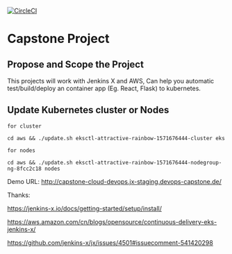 [![CircleCI](https://circleci.com/gh/deploy-pipeline/capstone-cloud-devops.svg?style=svg)](https://circleci.com/gh/deploy-pipeline/capstone-cloud-devops)

# Capstone Project

## Propose and Scope the Project

This projects will work with Jenkins X and AWS, Can help you automatic test/build/deploy an container app (Eg. React, Flask) to kubernetes.

## Update Kubernetes cluster or Nodes 

```shell script
for cluster

cd aws && ./update.sh eksctl-attractive-rainbow-1571676444-cluster eks

for nodes

cd aws && ./update.sh eksctl-attractive-rainbow-1571676444-nodegroup-ng-8fcc2c18 nodes

```

Demo URL: http://capstone-cloud-devops.jx-staging.devops-capstone.de/

Thanks:

https://jenkins-x.io/docs/getting-started/setup/install/

https://aws.amazon.com/cn/blogs/opensource/continuous-delivery-eks-jenkins-x/

https://github.com/jenkins-x/jx/issues/4501#issuecomment-541420298
